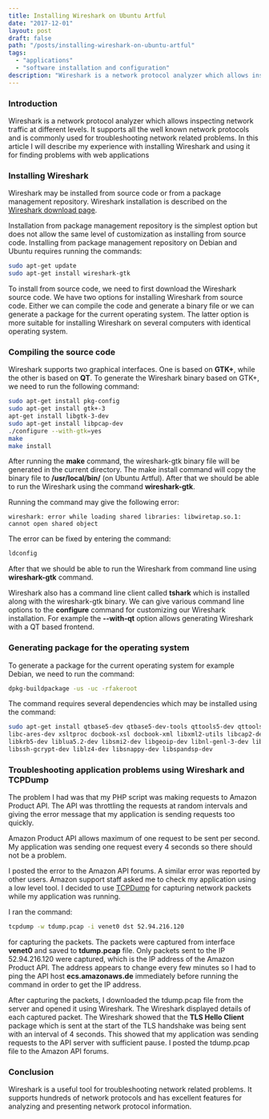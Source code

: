 ```yaml
---
title: Installing Wireshark on Ubuntu Artful
date: "2017-12-01"
layout: post
draft: false
path: "/posts/installing-wireshark-on-ubuntu-artful"
tags:
  - "applications"
  - "software installation and configuration"
description: "Wireshark is a network protocol analyzer which allows inspecting network traffic at different levels. It supports all the well known network protocols and is commonly used for troubleshooting network related problems."
---
```


### Introduction
Wireshark is a network protocol analyzer which allows inspecting network traffic at different levels. It supports all the well known network protocols and is commonly used for troubleshooting network related problems. In this article I will describe my experience with installing Wireshark and using it for finding problems with web applications

### Installing Wireshark
Wireshark may be installed from source code or from a package management repository. Wireshark installation is described on the [Wireshark download page](https://www.wireshark.org/download.html).

Installation from package management repository is the simplest option but does not allow the same level of customization as installing from source code. Installing from package management repository on Debian and Ubuntu requires running the commands:

```bash
sudo apt-get update
sudo apt-get install wireshark-gtk
```

To install from source code, we need to first download the Wireshark source code. We have two options for installing Wireshark from source code. Either we can compile the code and generate a binary file or we can generate a package for the current operating system. The latter option is more suitable for installing Wireshark on several computers with identical operating system.

### Compiling the source code
Wireshark supports two graphical interfaces. One is based on **GTK+**, while the other is based on **QT**. To generate the Wireshark binary based on GTK+, we need to run the following command:

```bash
sudo apt-get install pkg-config
sudo apt-get install gtk+-3
apt-get install libgtk-3-dev
sudo apt-get install libpcap-dev
./configure --with-gtk=yes
make
make install
```

After running the **make** command, the wireshark-gtk binary file will be generated in the current directory. The make install command will copy the binary file to **/usr/local/bin/** (on Ubuntu Artful). After that we should be able to run the Wireshark using the command **wireshark-gtk**.

Running the command may give the following error:

```
wireshark: error while loading shared libraries: libwiretap.so.1: cannot open shared object
```

The error can be fixed by entering the command:

```bash
ldconfig
```

After that we should be able to run the Wireshark from command line using **wireshark-gtk** command.

Wireshark also has a command line client called **tshark** which is installed along with the wireshark-gtk binary. We can give various command line options to the **configure** command for customizing our Wireshark installation. For example the **--with-qt** option allows generating Wireshark with a QT based frontend.

### Generating package for the operating system
To generate a package for the current operating system for example Debian, we need to run the command:

```bash
dpkg-buildpackage -us -uc -rfakeroot
```

The command requires several dependencies which may be installed using the command:

```bash
sudo apt-get install qtbase5-dev qtbase5-dev-tools qttools5-dev qttools5-dev-tools qtmultimedia5-dev libqt5svg5-dev flex python-ply \
libc-ares-dev xsltproc docbook-xsl docbook-xml libxml2-utils libcap2-dev libcap-dev bison quilt libparse-yapp-perl portaudio19-dev \
libkrb5-dev liblua5.2-dev libsmi2-dev libgeoip-dev libnl-genl-3-dev libnl-route-3-dev asciidoc cmake w3m libsbc-dev libnghttp2-dev\
libssh-gcrypt-dev liblz4-dev libsnappy-dev libspandsp-dev
```

### Troubleshooting application problems using Wireshark and TCPDump
The problem I had was that my PHP script was making requests to Amazon Product API. The API was throttling the requests at random intervals and giving the error message that my application is sending requests too quickly.

Amazon Product API allows maximum of one request to be sent per second. My application was sending one request every 4 seconds so there should not be a problem.

I posted the error to the Amazon API forums. A similar error was reported by other users. Amazon support staff asked me to check my application using a low level tool. I decided to use [TCPDump](http://www.tcpdump.org/) for capturing network packets while my application was running.

I ran the command:

```bash
tcpdump -w tdump.pcap -i venet0 dst 52.94.216.120
```

for capturing the packets. The packets were captured from interface **venet0** and saved to **tdump.pcap** file. Only packets sent to the IP 52.94.216.120 were captured, which is the IP address of the Amazon Product API. The address appears to change every few minutes so I had to ping the API host **ecs.amazonaws.de** immediately before running the command in order to get the IP address.

After capturing the packets, I downloaded the tdump.pcap file from the server and opened it using Wireshark. The Wireshark displayed details of each captured packet. The Wireshark showed that the **TLS Hello Client** package which is sent at the start of the TLS handshake was being sent with an interval of 4 seconds. This showed that my application was sending requests to the API server with sufficient pause. I posted the tdump.pcap file to the Amazon API forums.

### Conclusion
Wireshark is a useful tool for troubleshooting network related problems. It supports hundreds of network protocols and has excellent features for analyzing and presenting network protocol information.
